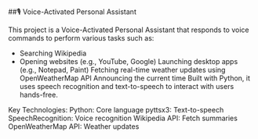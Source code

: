 ##🎙️ Voice-Activated Personal Assistant

This project is a Voice-Activated Personal Assistant that responds to voice commands to perform various tasks such as:

- Searching Wikipedia
- Opening websites (e.g., YouTube, Google)
Launching desktop apps (e.g., Notepad, Paint)
Fetching real-time weather updates using OpenWeatherMap API
Announcing the current time
Built with Python, it uses speech recognition and text-to-speech to interact with users hands-free.

Key Technologies:
Python: Core language
pyttsx3: Text-to-speech
SpeechRecognition: Voice recognition
Wikipedia API: Fetch summaries
OpenWeatherMap API: Weather updates
